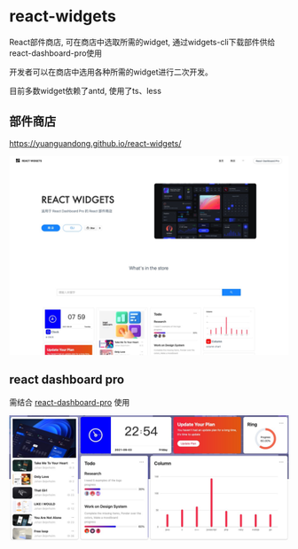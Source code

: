 # react-widgets
React部件商店, 可在商店中选取所需的widget, 通过widgets-cli下载部件供给react-dashboard-pro使用

开发者可以在商店中选用各种所需的widget进行二次开发。

目前多数widget依赖了antd, 使用了ts、less
## 部件商店
https://yuanguandong.github.io/react-widgets/

![image](./shapshot0.jpg)
## react dashboard pro
需结合 [react-dashboard-pro](https://github.com/yuanguandong/react-dashboard-pro) 使用

![image](./shapshot.jpg)

